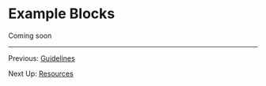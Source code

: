 # Example Blocks

Coming soon

---

Previous: [Guidelines](guidelines.md)  

Next Up: [Resources](resources.md)